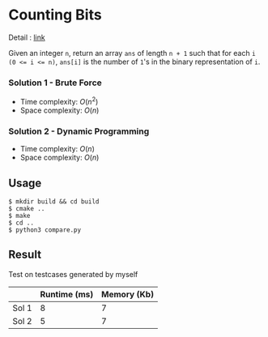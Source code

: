 # Counting Bits
Detail : [link](https://leetcode.com/problems/counting-bits/)

Given an integer `n`, return an array `ans` of length `n + 1` such that for each `i` `(0 <= i <= n)`, `ans[i]` is the number of `1`'s in the binary representation of `i`.

### Solution 1 - Brute Force
* Time complexity: $O(n^2)$
* Space complexity: $O(n)$

### Solution 2 - Dynamic Programming
* Time complexity: $O(n)$
* Space complexity: $O(n)$

## Usage
```shell
$ mkdir build && cd build
$ cmake ..
$ make
$ cd ..
$ python3 compare.py
```

## Result
Test on testcases generated by myself

|       | Runtime (ms) | Memory (Kb) |
|-------|--------------|-------------|
| Sol 1 | 8            | 7           |
| Sol 2 | 5            | 7           |